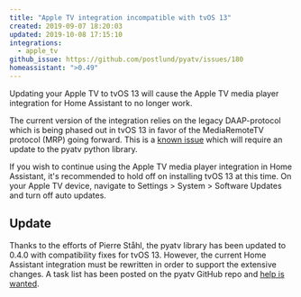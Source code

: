 ```yaml
---
title: "Apple TV integration incompatible with tvOS 13"
created: 2019-09-07 18:20:03
updated: 2019-10-08 17:15:10
integrations:
  - apple_tv
github_issue: https://github.com/postlund/pyatv/issues/180
homeassistant: ">0.49"
---
```


Updating your Apple TV to tvOS 13 will cause the Apple TV media player integration for Home Assistant to no longer work.

The current version of the integration relies on the legacy DAAP-protocol which is being phased out in tvOS 13 in favor of the MediaRemoteTV protocol (MRP) going forward. This is a [known issue](https://github.com/postlund/pyatv/issues/180) which will require an update to the pyatv python library.

If you wish to continue using the Apple TV media player integration in Home Assistant, it's recommended to hold off on installing tvOS 13 at this time. On your Apple TV device, navigate to Settings > System > Software Updates and turn off auto updates.

## Update
Thanks to the efforts of Pierre Ståhl, the pyatv library has been updated to 0.4.0 with compatibility fixes for tvOS 13. However, the current Home Assistant integration must be rewritten in order to support the extensive changes. A task list has been posted on the pyatv GitHub repo and [help is wanted](https://github.com/postlund/pyatv/issues/209).
